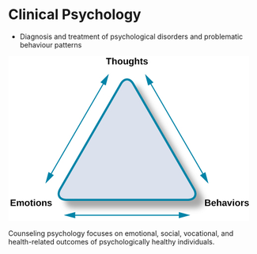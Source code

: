 # Clinical Psychology

- Diagnosis and treatment of psychological disorders and problematic behaviour patterns


![img.png](clinical-psychology.png)


Counseling psychology focuses on emotional, social, vocational, and health-related outcomes of psychologically healthy individuals.